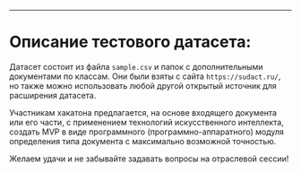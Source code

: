 ***
# Описание тестового датасета:
Датасет состоит из файла ```sample.csv``` и папок с дополнительными документами по классам. Они были взяты с сайта ```https://sudact.ru/```, но также можно использовать любой другой открытый источник для расширения датасета.

Участникам хакатона предлагается, на основе входящего документа или его части, с применением технологий искусственного интеллекта, создать MVP в виде программного (программно-аппаратного) модуля определения типа документа с максимально возможной точностью. 

Желаем удачи и не забывайте задавать вопросы на отраслевой сессии!

